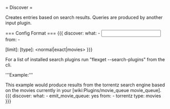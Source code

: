 = Discover =

Creates entries based on search results. Queries are produced by another input plugin.

=== Config Format ===
{{{
discover:
  what:
    - <input plugin config>
  from:
    - <search plugin>
  [limit]: <max results from each search engine>
  [type]: <normal|exact|movies>
}}}

For a list of installed search plugins run "flexget --search-plugins" from the cli.

'''Example:'''

This example would produce results from the torrentz search engine based on the movies currently in your [wiki:Plugins/movie_queue movie_queue].
{{{
discover:
  what:
    - emit_movie_queue: yes
  from:
    - torrentz
  type: movies
}}}